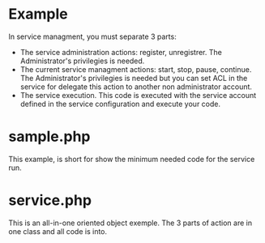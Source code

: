 Example
=======

In service managment, you must separate 3 parts:
- The service administration actions: register, unregistrer. The Administrator's privilegies is needed.
- The current service managment actions: start, stop, pause, continue. The Administrator's privilegies is needed but you can set ACL in the service for delegate this action to another non administrator account.
- The service execution. This code is executed with the service account defined in the service configuration and execute your code.

# sample.php

This example, is short for show the minimum needed code for the service run.

# service.php

This is an all-in-one oriented object exemple. The 3 parts of action are in one class and all code is into.
